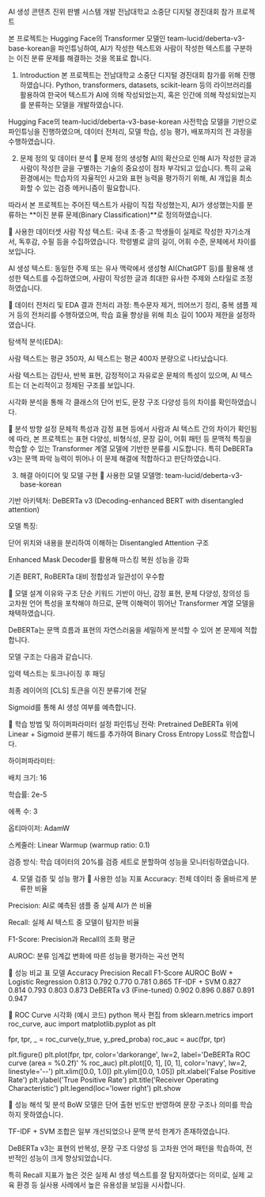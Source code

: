 AI 생성 콘텐츠 진위 판별 시스템 개발
전남대학교 소중단 디지털 경진대회 참가 프로젝트

본 프로젝트는 Hugging Face의 Transformer 모델인 team-lucid/deberta-v3-base-korean을 파인튜닝하여, AI가 작성한 텍스트와 사람이 작성한 텍스트를 구분하는 이진 분류 문제를 해결하는 것을 목표로 합니다.

1. Introduction
본 프로젝트는 전남대학교 소중단 디지털 경진대회 참가를 위해 진행하였습니다.
Python, transformers, datasets, scikit-learn 등의 라이브러리를 활용하여 한국어 텍스트가 AI에 의해 작성되었는지, 혹은 인간에 의해 작성되었는지를 분류하는 모델을 개발하였습니다.

Hugging Face의 team-lucid/deberta-v3-base-korean 사전학습 모델을 기반으로 파인튜닝을 진행하였으며, 데이터 전처리, 모델 학습, 성능 평가, 배포까지의 전 과정을 수행하였습니다.

2. 문제 정의 및 데이터 분석
🔹 문제 정의
생성형 AI의 확산으로 인해 AI가 작성한 글과 사람이 작성한 글을 구별하는 기술의 중요성이 점차 부각되고 있습니다.
특히 교육 환경에서는 학습자의 자율적인 사고와 표현 능력을 평가하기 위해, AI 개입을 최소화할 수 있는 검증 메커니즘이 필요합니다.

따라서 본 프로젝트는 주어진 텍스트가 사람이 직접 작성했는지, AI가 생성했는지를 분류하는 **이진 분류 문제(Binary Classification)**로 정의하였습니다.

🔹 사용한 데이터셋
사람 작성 텍스트: 국내 초·중·고 학생들이 실제로 작성한 자기소개서, 독후감, 수필 등을 수집하였습니다. 학령별로 글의 길이, 어휘 수준, 문체에서 차이를 보입니다.

AI 생성 텍스트: 동일한 주제 또는 유사 맥락에서 생성형 AI(ChatGPT 등)를 활용해 생성한 텍스트를 수집하였으며, 사람이 작성한 글과 최대한 유사한 주제와 스타일로 조정하였습니다.

🔹 데이터 전처리 및 EDA 결과
전처리 과정:
특수문자 제거, 띄어쓰기 정리, 중복 샘플 제거 등의 전처리를 수행하였으며, 학습 효율 향상을 위해 최소 길이 100자 제한을 설정하였습니다.

탐색적 분석(EDA):

사람 텍스트는 평균 350자, AI 텍스트는 평균 400자 분량으로 나타났습니다.

사람 텍스트는 감탄사, 반복 표현, 감정적이고 자유로운 문체의 특성이 있으며,
AI 텍스트는 더 논리적이고 정제된 구조를 보입니다.

시각화 분석을 통해 각 클래스의 단어 빈도, 문장 구조 다양성 등의 차이를 확인하였습니다.

🔹 분석 방향 설정
문체적 특성과 감정 표현 등에서 사람과 AI 텍스트 간의 차이가 확인됨에 따라,
본 프로젝트는 표현 다양성, 비형식성, 문장 길이, 어휘 패턴 등 문맥적 특징을 학습할 수 있는 Transformer 계열 모델에 기반한 분류를 시도합니다.
특히 DeBERTa v3는 문맥 파악 능력이 뛰어나 이 문제 해결에 적합하다고 판단하였습니다.

3. 해결 아이디어 및 모델 구현
🔹 사용한 모델
모델명: team-lucid/deberta-v3-base-korean

기반 아키텍처: DeBERTa v3 (Decoding-enhanced BERT with disentangled attention)

모델 특징:

단어 위치와 내용을 분리하여 이해하는 Disentangled Attention 구조

Enhanced Mask Decoder를 활용해 마스킹 복원 성능을 강화

기존 BERT, RoBERTa 대비 정합성과 일관성이 우수함

🔹 모델 설계 이유와 구조
단순 키워드 기반이 아닌, 감정 표현, 문체 다양성, 창의성 등 고차원 언어 특성을 포착해야 하므로,
문맥 이해력이 뛰어난 Transformer 계열 모델을 채택하였습니다.

DeBERTa는 문맥 흐름과 표현의 자연스러움을 세밀하게 분석할 수 있어 본 문제에 적합합니다.

모델 구조는 다음과 같습니다.

입력 텍스트는 토크나이징 후 패딩

최종 레이어의 [CLS] 토큰을 이진 분류기에 전달

Sigmoid를 통해 AI 생성 여부를 예측합니다.

🔹 학습 방법 및 하이퍼파라미터 설정
파인튜닝 전략: Pretrained DeBERTa 위에 Linear + Sigmoid 분류기 헤드를 추가하여 Binary Cross Entropy Loss로 학습합니다.

하이퍼파라미터:

배치 크기: 16

학습률: 2e-5

에폭 수: 3

옵티마이저: AdamW

스케줄러: Linear Warmup (warmup ratio: 0.1)

검증 방식: 학습 데이터의 20%를 검증 세트로 분할하여 성능을 모니터링하였습니다.

4. 모델 검증 및 성능 평가
🔹 사용한 성능 지표
Accuracy: 전체 데이터 중 올바르게 분류한 비율

Precision: AI로 예측된 샘플 중 실제 AI가 쓴 비율

Recall: 실제 AI 텍스트 중 모델이 탐지한 비율

F1-Score: Precision과 Recall의 조화 평균

AUROC: 분류 임계값 변화에 따른 성능을 평가하는 곡선 면적

🔹 성능 비교 표
모델	Accuracy	Precision	Recall	F1-Score	AUROC
BoW + Logistic Regression	0.813	0.792	0.770	0.781	0.865
TF-IDF + SVM	0.827	0.814	0.793	0.803	0.873
DeBERTa v3 (Fine-tuned)	0.902	0.896	0.887	0.891	0.947

🔹 ROC Curve 시각화 (예시 코드)
python
복사
편집
from sklearn.metrics import roc_curve, auc
import matplotlib.pyplot as plt

fpr, tpr, _ = roc_curve(y_true, y_pred_proba)
roc_auc = auc(fpr, tpr)

plt.figure()
plt.plot(fpr, tpr, color='darkorange', lw=2, label='DeBERTa ROC curve (area = %0.2f)' % roc_auc)
plt.plot([0, 1], [0, 1], color='navy', lw=2, linestyle='--')
plt.xlim([0.0, 1.0])
plt.ylim([0.0, 1.05])
plt.xlabel('False Positive Rate')
plt.ylabel('True Positive Rate')
plt.title('Receiver Operating Characteristic')
plt.legend(loc='lower right')
plt.show

🔹 성능 해석 및 분석
BoW 모델은 단어 출현 빈도만 반영하여 문장 구조나 의미를 학습하지 못하였습니다.

TF-IDF + SVM 조합은 일부 개선되었으나 문맥 분석 한계가 존재하였습니다.

DeBERTa v3는 표현의 반복성, 문장 구조 다양성 등 고차원 언어 패턴을 학습하여,
전반적인 성능이 크게 향상되었습니다.

특히 Recall 지표가 높은 것은 실제 AI 생성 텍스트를 잘 탐지하였다는 의미로,
실제 교육 환경 등 실사용 사례에서 높은 유용성을 보임을 시사합니다.

